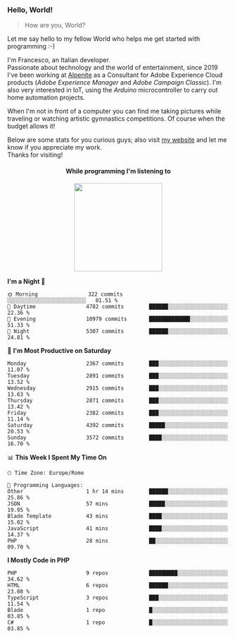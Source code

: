 ### Hello, World!

> How are you, World?

Let me say hello to my fellow World who helps me get started with programming :-)

I'm Francesco, an Italian developer.  
Passionate about technology and the world of entertainment, since 2019 I've been working at [Alpenite](https://www.alpenite.com) as a Consultant for Adobe Experience Cloud products (*Adobe Experience Manager* and *Adobe Campaign Classic*). I'm also very interested in IoT, using the *Arduino* microcontroller to carry out home automation projects.

When I'm not in front of a computer you can find me taking pictures while traveling or watching artistic gymnastics competitions. Of course when the budget allows it!

Below are some stats for you curious guys; also visit [my website](https://www.francescorega.eu) and let me know if you appreciate my work.  
Thanks for visiting!

<div align="center">
  <h4>While programming I'm listening to</h4>
  <a href="https://apps.francescorega.eu/now-playing/11147232609" target="_blank"><img src="https://apps.francescorega.eu/now-playing/11147232609" width="200"></a>
</div>

<!--START_SECTION:waka-->
**I'm a Night 🦉** 

```text
🌞 Morning                322 commits         ░░░░░░░░░░░░░░░░░░░░░░░░░   01.51 % 
🌆 Daytime                4782 commits        ██████░░░░░░░░░░░░░░░░░░░   22.36 % 
🌃 Evening                10979 commits       █████████████░░░░░░░░░░░░   51.33 % 
🌙 Night                  5307 commits        ██████░░░░░░░░░░░░░░░░░░░   24.81 % 
```
📅 **I'm Most Productive on Saturday** 

```text
Monday                   2367 commits        ███░░░░░░░░░░░░░░░░░░░░░░   11.07 % 
Tuesday                  2891 commits        ███░░░░░░░░░░░░░░░░░░░░░░   13.52 % 
Wednesday                2915 commits        ███░░░░░░░░░░░░░░░░░░░░░░   13.63 % 
Thursday                 2871 commits        ███░░░░░░░░░░░░░░░░░░░░░░   13.42 % 
Friday                   2382 commits        ███░░░░░░░░░░░░░░░░░░░░░░   11.14 % 
Saturday                 4392 commits        █████░░░░░░░░░░░░░░░░░░░░   20.53 % 
Sunday                   3572 commits        ████░░░░░░░░░░░░░░░░░░░░░   16.70 % 
```


📊 **This Week I Spent My Time On** 

```text
🕑︎ Time Zone: Europe/Rome

💬 Programming Languages: 
Other                    1 hr 14 mins        ██████░░░░░░░░░░░░░░░░░░░   25.86 % 
JSON                     57 mins             █████░░░░░░░░░░░░░░░░░░░░   19.95 % 
Blade Template           43 mins             ████░░░░░░░░░░░░░░░░░░░░░   15.02 % 
JavaScript               41 mins             ████░░░░░░░░░░░░░░░░░░░░░   14.37 % 
PHP                      28 mins             ██░░░░░░░░░░░░░░░░░░░░░░░   09.70 % 
```

**I Mostly Code in PHP** 

```text
PHP                      9 repos             █████████░░░░░░░░░░░░░░░░   34.62 % 
HTML                     6 repos             ██████░░░░░░░░░░░░░░░░░░░   23.08 % 
TypeScript               3 repos             ███░░░░░░░░░░░░░░░░░░░░░░   11.54 % 
Blade                    1 repo              █░░░░░░░░░░░░░░░░░░░░░░░░   03.85 % 
C#                       1 repo              █░░░░░░░░░░░░░░░░░░░░░░░░   03.85 % 
```




<!--END_SECTION:waka-->
